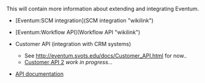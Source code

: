 This will contain more information about extending and integrating Eventum.

-   [Eventum:SCM integration](SCM integration "wikilink")
-   [Eventum:Workflow API](Workflow API "wikilink")
-   Customer API (integration with CRM systems)
    -   See <http://eventum.svots.edu/docs/Customer_API.html> for now..
    -   [Customer API 2](Customer_API "wikilink") *work in progress...*

-   [API documentation](http://eventum.mysql.org/phpdoc/)
